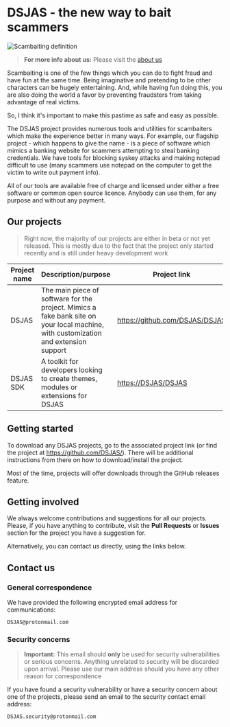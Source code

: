 # **DSJAS** - the new way to bait scammers

![Scambaiting definition](https://i.imgur.com/hyqQ4bp.png)

> **For more info about us:** Please visit the [about us](https://dsjas.github.io/About)

Scambaiting is one of the few things which you can do to fight fraud and have fun at the same time. Being imaginative and pretending to be other characters can be hugely entertaining. And, while having fun doing this, you are also doing the world a favor by preventing fraudsters from taking advantage of real victims.

So, I think it's important to make this pastime as safe and easy as possible.

The DSJAS project provides numerous tools and utilities for scambaiters which make the experience better in many ways. For example, our flagship project - which happens to give the name - is a piece of software which mimics a banking website for scammers attempting to steal banking credentials. We have tools for blocking syskey attacks and making notepad difficult to use (many scammers use notepad on the computer to get the victim to write out payment info).

All of our tools are available free of charge and licensed under either a free software or common open source licence. Anybody can use them, for any purpose and without any payment.

## Our projects

> Right now, the majority of our projects are either in beta or not yet released. This is mostly due to the fact that the project only started recently and is still under heavy development work

| Project name | Description/purpose | Project link | Other links | Development status |
| ------------ | ------------------- | ------------ | ----------- | ------------------ |
| DSJAS | The main piece of software for the project. Mimics a fake bank site on your local machine, with customization and extension support | <https://github.com/DSJAS/DSJAS> | [The official project YouTube channel](https://www.youtube.com/channel/UCcObtewegg_HMm_020_ioRQ) | ⚠ Pre-release, in active development |
| DSJAS SDK | A toolkit for developers looking to create themes, modules or extensions for DSJAS | <https://DSJAS/DSJAS> | *N/A* | ❌ Planned, development incoming |

## Getting started

To download any DSJAS projects, go to the associated project link (or find the project at <https://github.com/DSJAS/>). There will be additional instructions from there on how to download/install the project.

Most of the time, projects will offer downloads through the GitHub releases feature.

## Getting involved

We always welcome contributions and suggestions for all our projects. Please, if you have anything to contribute, visit the **Pull Requests** or **Issues** section for the project you have a suggestion for.

Alternatively, you can contact us directly, using the links below.

## Contact us

### General correspondence

We have provided the following encrypted email address for communications:

    DSJAS@protonmail.com

### Security concerns

> **Important:** This email should **only** be used for security vulnerabilities or serious concerns. Anything unrelated to security will be discarded upon arrival. Please use our main address should you have any other reason for correspondence

If you have found a security vulnerability or have a security concern about one of the projects, please send an email to the security contact email address:

    DSJAS.security@protonmail.com
